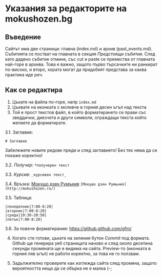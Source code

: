 # Указания за редакторите на mokushozen.bg
## Въведение
Сайтът има две страници: главна (index.md) и архив (past_events.md). Събитията се постват на главната в секция *Предстоящи събития*. След като дадено събитие отмине, със cut и paste се премества от главната най-горе в архива. Това е важно, защото първо търсачките ни ранкират по-високо, и второ, хората могат да придобият представа за каква практика иде реч.

## Как се редактира

1. Цъкате на файла по-горе, напр `index.md`
2. Цъквате на иконката с моливче в горния десен ъгъл над текста
3. Той е прост текстов файл, в който форматирането се прави със зведдички, диезчета и други символи, ограждащи текста който желаете да форматирате.

 3.1. Заглавие: 

    # Заглавие

Забележете новите редове преди и след заглавието! Без тях няма да се покаже коректно!

 3.2. *Получер*: `*получерен текст`
 
 3.3. _Курсив_: `_курсивен текст_`
 
 3.4. Връзка:  [Мокушо дзен Румъния](http://mokushozen.ro/) `[Мокушо дзен Румъния](http://mokushozen.ro/)`
 
 3.5. Таблица: 

   ```
   |понеделник|7:00-8:20|
   |вторник|7:00-8:20|
   |сряда|19:30-20:50|
   |петък|7:00-8:20|
   ```
 3.6. За повече форматирания: https://github.github.com/gfm/

4. Когато сте готови, цъкате на зеления бутон *Commit* под формата. Github ще генерира уеб страницата наново и след около десетина секунди промяната ще е видима на сайта. Preview-то (иконката в горния ляв ъгъл) не работи коректно, за това не го ползвам.

5. Задължително проверете как изглежда сайта след промяна, защото вероятността нещо да се обърка не е малка (-;
